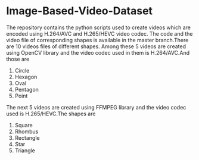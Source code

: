 # Image-Based-Video-Dataset
The repository contains the python scripts used to create videos which are encoded using H.264/AVC and H.265/HEVC video codec.
The code and the video file of corresponding shapes is available in the master branch.There are 10 videos files of different shapes.
Among these 5 videos are created using OpenCV library and the video codec used in them is H.264/AVC.And those are 
1) Circle
2) Hexagon
3) Oval
4) Pentagon
5) Point

The next 5 videos are created using FFMPEG library and the video codec used is H.265/HEVC.The shapes are
1) Square
2) Rhombus
3) Rectangle
4) Star
5) Triangle
